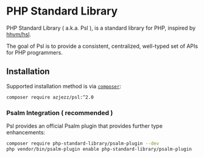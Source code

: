 # PHP Standard Library

PHP Standard Library ( a.k.a. Psl ), is a standard library for PHP, inspired by [hhvm/hsl](https://github.com/hhvm/hsl).

The goal of Psl is to provide a consistent, centralized, well-typed set of APIs for PHP programmers.

## Installation

Supported installation method is via [`composer`](https://getcomposer.org/):

```bash
composer require azjezz/psl:^2.0
```

### Psalm Integration ( recommended )

Psl provides an official Psalm plugin that provides further type enhancements:

```bash
composer require php-standard-library/psalm-plugin --dev
php vendor/bin/psalm-plugin enable php-standard-library/psalm-plugin
```
